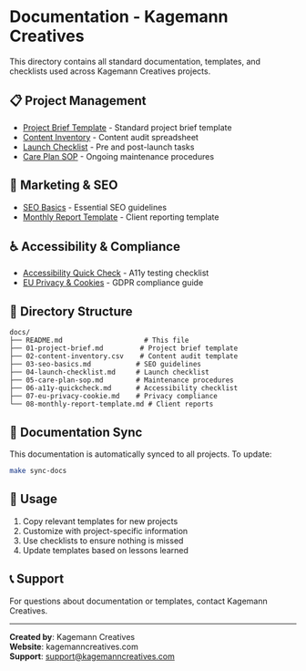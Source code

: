 # Documentation - Kagemann Creatives

This directory contains all standard documentation, templates, and checklists used across Kagemann Creatives projects.

## 📋 Project Management
- [Project Brief Template](01-project-brief.md) - Standard project brief template
- [Content Inventory](02-content-inventory.csv) - Content audit spreadsheet
- [Launch Checklist](04-launch-checklist.md) - Pre and post-launch tasks
- [Care Plan SOP](05-care-plan-sop.md) - Ongoing maintenance procedures

## 🎯 Marketing & SEO
- [SEO Basics](03-seo-basics.md) - Essential SEO guidelines
- [Monthly Report Template](08-monthly-report-template.md) - Client reporting template

## ♿ Accessibility & Compliance
- [Accessibility Quick Check](06-a11y-quickcheck.md) - A11y testing checklist
- [EU Privacy & Cookies](07-eu-privacy-cookie.md) - GDPR compliance guide

## 📁 Directory Structure
```
docs/
├── README.md                    # This file
├── 01-project-brief.md         # Project brief template
├── 02-content-inventory.csv    # Content audit template
├── 03-seo-basics.md           # SEO guidelines
├── 04-launch-checklist.md     # Launch checklist
├── 05-care-plan-sop.md        # Maintenance procedures
├── 06-a11y-quickcheck.md      # Accessibility checklist
├── 07-eu-privacy-cookie.md    # Privacy compliance
└── 08-monthly-report-template.md # Client reports
```

## 🔄 Documentation Sync
This documentation is automatically synced to all projects. To update:
```bash
make sync-docs
```

## 📝 Usage
1. Copy relevant templates for new projects
2. Customize with project-specific information
3. Use checklists to ensure nothing is missed
4. Update templates based on lessons learned

## 📞 Support
For questions about documentation or templates, contact Kagemann Creatives.

---

**Created by**: Kagemann Creatives  
**Website**: kagemanncreatives.com  
**Support**: [support@kagemanncreatives.com](mailto:support@kagemanncreatives.com)
